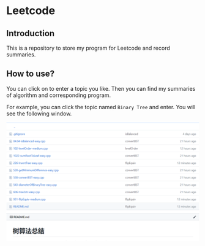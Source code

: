 # Leetcode

## Introduction

This is a repository to store my program for Leetcode and record summaries. 

## How to use?

You can click on to enter a topic you like. Then you can find my summaries of algorithm and corresponding program.

For example, you can click the topic named `Binary Tree` and enter. You will see the following window. 

![](image/2.png)